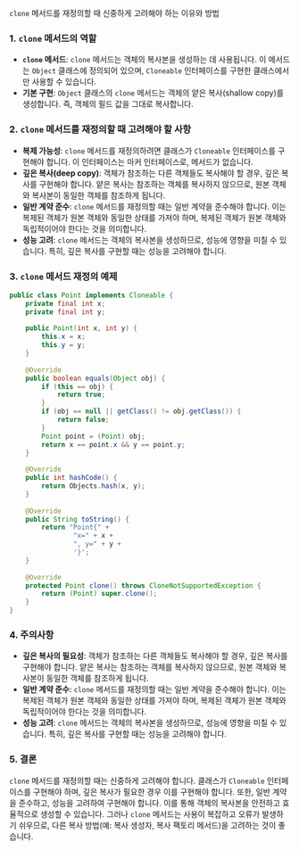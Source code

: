 `clone` 메서드를 재정의할 때 신중하게 고려해야 하는 이유와 방법

### 1. `clone` 메서드의 역할

- **`clone` 메서드**: `clone` 메서드는 객체의 복사본을 생성하는 데 사용됩니다. 이 메서드는 `Object` 클래스에 정의되어 있으며, `Cloneable` 인터페이스를 구현한 클래스에서만 사용할 수 있습니다.
- **기본 구현**: `Object` 클래스의 `clone` 메서드는 객체의 얕은 복사(shallow copy)를 생성합니다. 즉, 객체의 필드 값을 그대로 복사합니다.

### 2. `clone` 메서드를 재정의할 때 고려해야 할 사항

- **복제 가능성**: `clone` 메서드를 재정의하려면 클래스가 `Cloneable` 인터페이스를 구현해야 합니다. 이 인터페이스는 마커 인터페이스로, 메서드가 없습니다.
- **깊은 복사(deep copy)**: 객체가 참조하는 다른 객체들도 복사해야 할 경우, 깊은 복사를 구현해야 합니다. 얕은 복사는 참조하는 객체를 복사하지 않으므로, 원본 객체와 복사본이 동일한 객체를 참조하게 됩니다.
- **일반 계약 준수**: `clone` 메서드를 재정의할 때는 일반 계약을 준수해야 합니다. 이는 복제된 객체가 원본 객체와 동일한 상태를 가져야 하며, 복제된 객체가 원본 객체와 독립적이어야 한다는 것을 의미합니다.
- **성능 고려**: `clone` 메서드는 객체의 복사본을 생성하므로, 성능에 영향을 미칠 수 있습니다. 특히, 깊은 복사를 구현할 때는 성능을 고려해야 합니다.

### 3. `clone` 메서드 재정의 예제

```java
public class Point implements Cloneable {  
    private final int x;  
    private final int y;  
  
    public Point(int x, int y) {  
        this.x = x;  
        this.y = y;  
    }  
  
    @Override  
    public boolean equals(Object obj) {  
        if (this == obj) {  
            return true;  
        }  
        if (obj == null || getClass() != obj.getClass()) {  
            return false;  
        }  
        Point point = (Point) obj;  
        return x == point.x && y == point.y;  
    }  
  
    @Override  
    public int hashCode() {  
        return Objects.hash(x, y);  
    }  
  
    @Override  
    public String toString() {  
        return "Point{" +  
                "x=" + x +  
                ", y=" + y +  
                '}';  
    }  
  
    @Override  
    protected Point clone() throws CloneNotSupportedException {  
        return (Point) super.clone();  
    }  
}
```

### 4. 주의사항

- **깊은 복사의 필요성**: 객체가 참조하는 다른 객체들도 복사해야 할 경우, 깊은 복사를 구현해야 합니다. 얕은 복사는 참조하는 객체를 복사하지 않으므로, 원본 객체와 복사본이 동일한 객체를 참조하게 됩니다.
- **일반 계약 준수**: `clone` 메서드를 재정의할 때는 일반 계약을 준수해야 합니다. 이는 복제된 객체가 원본 객체와 동일한 상태를 가져야 하며, 복제된 객체가 원본 객체와 독립적이어야 한다는 것을 의미합니다.
- **성능 고려**: `clone` 메서드는 객체의 복사본을 생성하므로, 성능에 영향을 미칠 수 있습니다. 특히, 깊은 복사를 구현할 때는 성능을 고려해야 합니다.

### 5. 결론

`clone` 메서드를 재정의할 때는 신중하게 고려해야 합니다. 클래스가 `Cloneable` 인터페이스를 구현해야 하며, 깊은 복사가 필요한 경우 이를 구현해야 합니다. 또한, 일반 계약을 준수하고, 성능을 고려하여 구현해야 합니다. 이를 통해 객체의 복사본을 안전하고 효율적으로 생성할 수 있습니다. 그러나 `clone` 메서드는 사용이 복잡하고 오류가 발생하기 쉬우므로, 다른 복사 방법(예: 복사 생성자, 복사 팩토리 메서드)을 고려하는 것이 좋습니다.